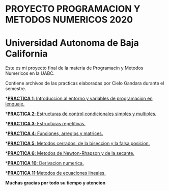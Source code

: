 # PROYECTO PROGRAMACION Y METODOS NUMERICOS 2020
# Universidad Autonoma de Baja California


Este es mi proyecto final de la materia de Programacin y Metodos Numericos en la UABC.

Contiene archivos de las practicas elaboradas por Cielo Gandara durante el semestre.

*[**PRACTICA 1**: Introduccion al entorno y variables de programacion en lenguaje.](https://github.com/cielog25/Proyecto-Programacion-y-Metodos-Numericos-Cielo-/tree/main/PRACTICA%201)

*[**PRACTICA 2**: Estructuras de control condicionales simples y multiples.](https://github.com/cielog25/Proyecto-Programacion-y-Metodos-Numericos-Cielo-/tree/main/Practica%202)

*[**PRACTICA 3**: Estructuras repetitivas.](https://github.com/cielog25/Proyecto-Programacion-y-Metodos-Numericos-Cielo-/tree/main/PRACTICA%203)

*[**PRACTICA 4**: Funciones, arreglos y matrices.](https://github.com/cielog25/Proyecto-Programacion-y-Metodos-Numericos-Cielo-/tree/main/PRACTICA%204)

*[**PRACTICA 5**: Metodos cerrados: de la biseccion y la falsa posicion.](https://github.com/cielog25/Proyecto-Programacion-y-Metodos-Numericos-Cielo-/tree/main/Practica%205)

*[**PRACTICA 6**: Metodos de Newton-Rhapson y de la secante.](https://github.com/cielog25/Proyecto-Programacion-y-Metodos-Numericos-Cielo-/tree/main/Practica%206)

*[**PRACTICA 10**: Derivacion numerica.](https://github.com/cielog25/Proyecto-Programacion-y-Metodos-Numericos-Cielo-/tree/main/Practica%2010)

*[**PRACTICA 11**:Metodos de ecuaciones lineales.](https://github.com/cielog25/Proyecto-Programacion-y-Metodos-Numericos-Cielo-/tree/main/PRACTICA%2011)


**Muchas gracias por todo su tiempo y atencion**




